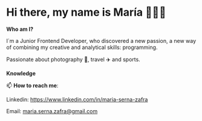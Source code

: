 # Hi there, my name is María 👩🏻‍💻

**Who am I?**

I´m a Junior Frontend Developer, who discovered a new passion, a new way of combining my creative and analytical skills: programming. 

Passionate about photography 📸, travel :airplane: and sports.

**Knowledge**



📫 **How to reach me**:

Linkedin: https://www.linkedin.com/in/maria-serna-zafra

Email: maria.serna.zafra@gmail.com




